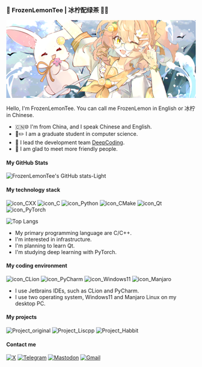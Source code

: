 ### 🧊 FrozenLemonTee | 冰柠配绿茶 🍋🌿

![banner](assets/banner.png)

Hello, I'm FrozenLemonTee. You can call me FrozenLemon in English or 冰柠 in Chinese.

* 🇨🇳🌐 I'm from China, and I speak Chinese and English.
* 📖✏️ I am a graduate student in computer science.
* 👔 I lead the development team [DeepCoding](https://github.com/DeepCodingInTuringAcademy).
* 👋 I am glad to meet more friendly people.

#### My GitHub Stats
![FrozenLemonTee's GitHub stats-Light](https://github-readme-stats.vercel.app/api?username=FrozenLemonTee&show_icons=true&theme=default&custom_title=FrozenLemonTee's%20GitHub%20Stats#gh-light-mode-only)


#### My technology stack
![icon_CXX](https://img.shields.io/badge/C%2B%2B-00599C?style=for-the-badge&logo=c%2B%2B&logoColor=white)
![icon_C](https://img.shields.io/badge/C-00599C?style=for-the-badge&logo=c&logoColor=white)
![icon_Python](https://img.shields.io/badge/Python-FFD43B?style=for-the-badge&logo=python&logoColor=blue)
![icon_CMake](https://img.shields.io/badge/CMake-064F8C?style=for-the-badge&logo=cmake&logoColor=white)
![icon_Qt](https://img.shields.io/badge/Qt-41CD52?style=for-the-badge&logo=qt&logoColor=white)
![icon_PyTorch](https://img.shields.io/badge/PyTorch-EE4C2C?style=for-the-badge&logo=pytorch&logoColor=white)

![Top Langs](https://my-github-readme-stats-git-main-frozenlemontees-projects.vercel.app/api/top-langs/?username=FrozenLemonTee&layout=compact&card_width=450&langs_count=6&exclude_repo=waline,blogSrc,ciyana-button,original_docs,my-github-readme-stats)

* My primary programming language are C/C++.
* I'm interested in infrastructure.
* I'm planning to learn Qt.
* I'm studying deep learning with PyTorch.

#### My coding environment
![icon_CLion](https://img.shields.io/badge/CLion-000000?style=for-the-badge&logo=clion&logoColor=white)
![icon_PyCharm](https://img.shields.io/badge/PyCharm-000000.svg?&style=for-the-badge&logo=PyCharm&logoColor=white)
![icon_Windows11](https://img.shields.io/badge/Windows_11-0078d4?style=for-the-badge&logo=windows-11&logoColor=white)
![icon_Manjaro](https://img.shields.io/badge/manjaro-35BF5C?style=for-the-badge&logo=manjaro&logoColor=white)

* I use Jetbrains IDEs, such as CLion and PyCharm.
* I use two operating system, Windows11 and Manjaro Linux on my desktop PC.

#### My projects
![Project_original](https://my-github-readme-stats-git-main-frozenlemontees-projects.vercel.app/api/pin/?username=FrozenLemonTee&repo=original)
![Project_Liscpp](https://my-github-readme-stats-git-main-frozenlemontees-projects.vercel.app/api/pin/?username=FrozenLemonTee&repo=Liscpp)
![Project_Habbit](https://my-github-readme-stats-git-main-frozenlemontees-projects.vercel.app/api/pin/?username=DeepCodingInTuringAcademy&repo=Habbit&show_owner=true)

#### Contact me
[![X](https://img.shields.io/badge/X-000000?style=for-the-badge&logo=x&logoColor=white)](https://x.com/FrozenlemonTee)
[![Telegram](https://img.shields.io/badge/Telegram-2CA5E0?style=for-the-badge&logo=telegram&logoColor=white)](https://t.me/frozenlemontee)
[![Mastodon](https://img.shields.io/badge/Mastodon-6364FF?style=for-the-badge&logo=Mastodon&logoColor=white)](https://mastodon.social/@frozenlemontee)
[![Gmail](https://img.shields.io/badge/Gmail-D14836?style=for-the-badge&logo=gmail&logoColor=white)](mailto:frozenlemontee@gmail.com)
